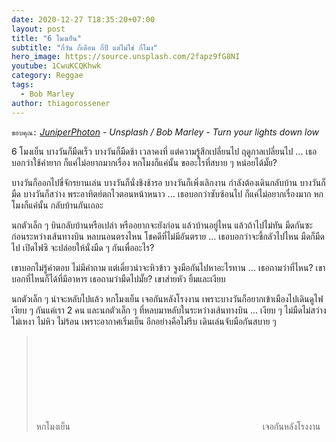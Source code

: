 ```yaml
---
date: 2020-12-27 T18:35:20+07:00
layout: post
title: "6 โมงเย็น"
subtitle: "กี่วัน กี่เดือน กี่ปี แต่ไม่ใช่ กี่โมง"
hero_image: https://source.unsplash.com/2fapz9fG8NI
youtube: 1CwuKCQKhwk
category: Reggae
tags:
  - Bob Marley
author: thiagorossener
---
```

`ขอบคุณ:` *[JuniperPhoton](https://unsplash.com/@juniperphoton) - Unsplash / Bob Marley - Turn your lights down low*

6 โมงเย็น บางวันก็มืดเร็ว บางวันก็มืดช้า เวลาคงที่ แต่ความรู้สึกเปลี่ยนไป ฤดูกาลเปลี่ยนไป ... เธอบอกว่าใช้คำยาก ก็แค่ไม่อยากมากเรื่อง หกโมงก็แค่นั้น ขออะไรที่สบาย ๆ หน่อยได้มั๊ย?

บางวันก็ออกไปขี่จักรยานเล่น บางวันก็นั่งชิงช้ารอ บางวันก็เพิ่งเลิกงาน กำลังต้องเดินกลับบ้าน บางวันก็มืด บางวันก็สว่าง พระอาทิตย์ตกไวตอนหน้าหนาว ... เธอบอกว่าซับซ้อนไป ก็แค่ไม่อยากเรื่องมาก หกโมงก็แค่นั้น กลับบ้านกันเถอะ

นกตัวเล็ก ๆ บินกลับบ้านหรือเปล่า หรืออยากจะยังก่อน แล้วบ้านอยู่ไหน แล้วถ้าไปไม่ทัน มืดกันซะก่อนระหว่างเส้นทางบิน หลบนอนตรงไหน โชคดีที่ไม่มีอันตราย ... เธอบอกว่าจะขี้กลัวไปไหน มืดก็มืดไป เปิดไฟซิ จะปล่อยให้นั่งมืด ๆ กันเพื่ออะไร?

เขาบอกไม่รู้คำตอบ ไม่มีคำถาม แต่เดี๋ยวน่าจะหิวข้าว จูงมือกันไปหาอะไรทาน ... เธอถามว่าที่ไหน? เขาบอกที่ไหนก็ได้ที่มีอาหาร เธอถามว่ามืดไปมั๊ย? เขาส่ายหัว ยิ้มและเงียบ

นกตัวเล็ก ๆ น่าจะหลับไปแล้ว หกโมงเย็น เจอกันหลังโรงงาน เพราะบางวันก็อยากเข้าเมืองไปเดินดูไฟ เงียบ ๆ กันแค่เรา 2 คน และนกตัวเล็ก ๆ ที่หลบมาหลับในระหว่างเส้นทางบิน ... เงียบ ๆ ไม่มืดไม่สว่าง ไม่เหงา ไม่หิว ไม่ร้อน เพราะอากาศเริ่มเย็น อีกอย่างคือไม่รีบ เดินเล่นจับมือกันสบาย ๆ

> หกโมงเย็น <svg class="love"><use xlink:href="#icon-heart"></use></svg> เจอกันหลังโรงงาน
